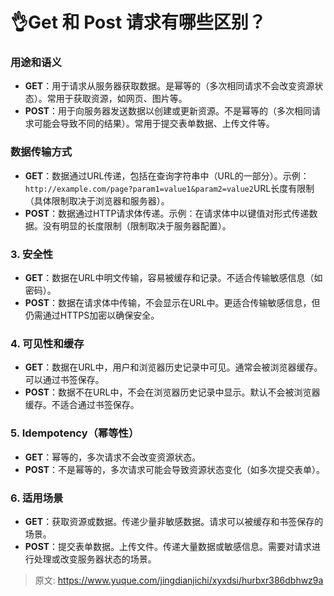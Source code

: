 # 👌Get 和 Post 请求有哪些区别？

### 用途和语义
+ **GET**：用于请求从服务器获取数据。是幂等的（多次相同请求不会改变资源状态）。常用于获取资源，如网页、图片等。
+ **POST**：用于向服务器发送数据以创建或更新资源。不是幂等的（多次相同请求可能会导致不同的结果）。常用于提交表单数据、上传文件等。

### 数据传输方式
+ **GET**：数据通过URL传递，包括在查询字符串中（URL的一部分）。示例：`http://example.com/page?param1=value1&param2=value2`URL长度有限制（具体限制取决于浏览器和服务器）。
+ **POST**：数据通过HTTP请求体传递。示例：在请求体中以键值对形式传递数据。没有明显的长度限制（限制取决于服务器配置）。

### 3. 安全性
+ **GET**：数据在URL中明文传输，容易被缓存和记录。不适合传输敏感信息（如密码）。
+ **POST**：数据在请求体中传输，不会显示在URL中。更适合传输敏感信息，但仍需通过HTTPS加密以确保安全。

### 4. 可见性和缓存
+ **GET**：数据在URL中，用户和浏览器历史记录中可见。通常会被浏览器缓存。可以通过书签保存。
+ **POST**：数据不在URL中，不会在浏览器历史记录中显示。默认不会被浏览器缓存。不适合通过书签保存。

### 5. Idempotency（幂等性）
+ **GET**：幂等的，多次请求不会改变资源状态。
+ **POST**：不是幂等的，多次请求可能会导致资源状态变化（如多次提交表单）。

### 6. 适用场景
+ **GET**：获取资源或数据。传递少量非敏感数据。请求可以被缓存和书签保存的场景。
+ **POST**：提交表单数据。上传文件。传递大量数据或敏感信息。需要对请求进行处理或改变服务器状态的场景。



> 原文: <https://www.yuque.com/jingdianjichi/xyxdsi/hurbxr386dbhwz9a>